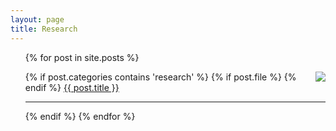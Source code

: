 ```yaml
---
layout: page
title: Research
---
```


<ul class="posts">
{% for post in site.posts %}

{% if post.categories contains 'research' %}
	{% if post.file %}
		<a href="{{ post.file }}"> <img src="{{site.baseurl}}assets/pdf32.png" align="right"> </a>
  {% endif %}
  <a href="{{ post.url }}">{{ post.title }}</a>
	<hr/>
{% endif %}
{% endfor %}
</ul>

	
	
